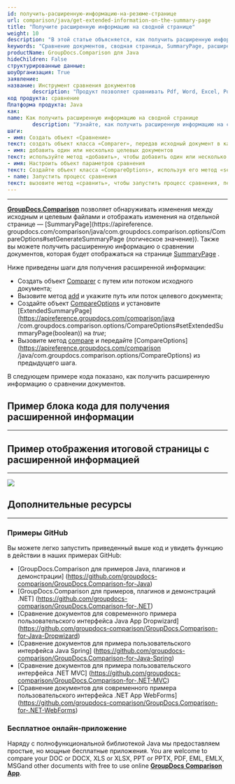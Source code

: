 ```yaml
---
id: получить-расширенную-информацию-на-резюме-странице
url: comparison/java/get-extended-information-on-the-summary-page
title: "Получите расширенную информацию на сводной странице"
weight: 10
description: "В этой статье объясняется, как получить расширенную информацию о сравнении документов на сводной странице с помощью GroupDocs.Comparison для Java."
keywords: "Сравнение документов, сводная страница, SummaryPage, расширенная информация, ExtendedSummaryPage"
productName: GroupDocs.Comparison для Java
hideChildren: False
структурированные данные:
шоуОрганизация: True
заявление:
название: Инструмент сравнения документов
        description: "Продукт позволяет сравнивать Pdf, Word, Excel, PowerPoint, AutoCad, Image, Code и многие другие форматы файлов. API сравнения также поддерживает принятие или отклонение изменений, извлечение информации о документе и создание отчета о сравнении."
код продукта: сравнение
Платформа продукта: Java
как:
name: Как получить расширенную информацию на сводной странице
        description: "Узнайте, как получить расширенную информацию на сводной странице"
шаги:
- имя: Создать объект «Сравнение»
текст: создать объект класса «Comparer», передав исходный документ в качестве аргумента конструктора
- имя: добавить один или несколько целевых документов
текст: используйте метод «добавить», чтобы добавить один или несколько документов для сравнения
- имя: Настроить объект параметров сравнения
текст: Создайте объект класса «CompareOptions», используя его метод «setExtendedSummaryPage (true)» для настройки страницы расширенной сводки.
- name: Запустить процесс сравнения
текст: вызовите метод «сравнить», чтобы запустить процесс сравнения, передав параметры сравнения в качестве второго аргумента.
---
```


***

**[GroupDocs.Comparison](https://products.groupdocs.com/comparison)** позволяет обнаруживать изменения между исходным и целевым файлами и отображать изменения на отдельной странице — [SummaryPage](https://apireference. groupdocs.com/comparison/java/com.groupdocs.comparison.options/CompareOptions#setGenerateSummaryPage (логическое значение)).
Также вы можете получить расширенную информацию о сравнении документов, которая будет отображаться на странице [SummaryPage](https://apireference.groupdocs.com/comparison/java/com.groupdocs.comparison.options/CompareOptions#setGenerateSummaryPage(boolean)) .

Ниже приведены шаги для получения расширенной информации:

* Создать объект [Comparer](https://apireference.groupdocs.com/comparison/java/com.groupdocs.comparison/Comparer) с путем или потоком исходного документа;
* Вызовите метод [add](https://apireference.groupdocs.com/comparison/java/com.groupdocs.comparison/Comparer#add(java.lang.String)) и укажите путь или поток целевого документа;
* Создайте объект [CompareOptions](https://apireference.groupdocs.com/comparison/java/com.groupdocs.comparison.options/CompareOptions) и установите [ExtendedSummaryPage](https://apireference.groupdocs.com/comparison/java /com.groupdocs.comparison.options/CompareOptions#setExtendedSummaryPage(boolean)) на *true*;
* Вызовите метод [compare](https://apireference.groupdocs.com/comparison/java/com.groupdocs.comparison/Comparer#compare()) и передайте [CompareOptions](https://apireference.groupdocs.com/comparison /java/com.groupdocs.comparison.options/CompareOptions) из предыдущего шага.

В следующем примере кода показано, как получить расширенную информацию о сравнении документов.

## Пример блока кода для получения расширенной информации

---

<script src="https://gist.github.com/groupdocs-comparison-gists/956c10cbdd05aad7fb86137f4f9a0c01.js"></script>

## Пример отображения итоговой страницы с расширенной информацией

---

![](/comparison/java/images/how-to-get-extended-information-image.png)

## Дополнительные ресурсы

---
### Примеры GitHub
Вы можете легко запустить приведенный выше код и увидеть функцию в действии в наших примерах GitHub:

* [GroupDocs.Comparison для примеров Java, плагинов и демонстрации] (https://github.com/groupdocs-comparison/GroupDocs.Comparison-for-Java)
* [GroupDocs.Comparison для примеров, плагинов и демонстраций .NET] (https://github.com/groupdocs-comparison/GroupDocs.Comparison-for-.NET)
* [Сравнение документов для современного примера пользовательского интерфейса Java App Dropwizard] (https://github.com/groupdocs-comparison/GroupDocs.Comparison-for-Java-Dropwizard)
* [Сравнение документов для примера пользовательского интерфейса Java Spring] (https://github.com/groupdocs-comparison/GroupDocs.Comparison-for-Java-Spring)
* [Сравнение документов для примера пользовательского интерфейса .NET MVC] (https://github.com/groupdocs-comparison/GroupDocs.Comparison-for-.NET-MVC)
* [Сравнение документов для современного примера пользовательского интерфейса .NET App WebForms] (https://github.com/groupdocs-comparison/GroupDocs.Comparison-for-.NET-WebForms)
    


### Бесплатное онлайн-приложение
Наряду с полнофункциональной библиотекой Java мы предоставляем простые, но мощные бесплатные приложения.
You are welcome to compare your DOC or DOCX, XLS or XLSX, PPT or PPTX, PDF, EML, EMLX, MSGand other documents with free to use online **[GroupDocs Comparison App](https://products.groupdocs.app/comparison)**.
